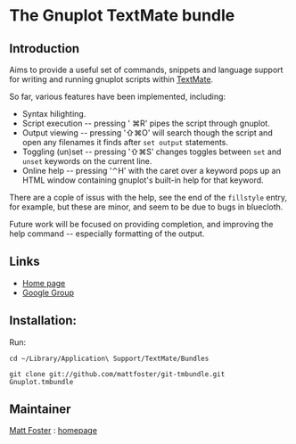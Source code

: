 # The Gnuplot TextMate bundle

## Introduction

Aims to provide a useful set of commands, snippets and language support for
writing and running gnuplot scripts within [TextMate](http://macromates.com/).

So far, various features have been implemented, including:

  * Syntax hilighting.
  * Script execution -- pressing ' ⌘R' pipes the script through gnuplot.
  * Output viewing -- pressing '⇧⌘O' will search though the script and open any filenames it finds after `set output` statements. 
  * Toggling (un)set -- pressing '⇧⌘S' changes toggles between `set` and `unset` keywords on the current line.
  * Online help -- pressing '⌃H' with the caret over a keyword pops up an HTML window containing gnuplot's built-in help for that keyword.

There are a cople of issus with the help, see the end of the `fillstyle` entry, for example, but these are minor, and seem to be due to bugs in bluecloth.

Future work will be focused on providing completion, and improving the help
command -- especially formatting of the output.

## Links

  *  [Home page](http://github.com/mattfoster/gnuplot-tmbundle/)
  * [Google Group](http://groups.google.com/group/gnuplot-tmundle)

## Installation:

Run:

`cd ~/Library/Application\ Support/TextMate/Bundles`

`git clone git://github.com/mattfoster/git-tmbundle.git Gnuplot.tmbundle`

## Maintainer 

[Matt Foster](mailto:matt.p.foster@gmail.com) : [homepage](http://my-mili.eu/matt)

